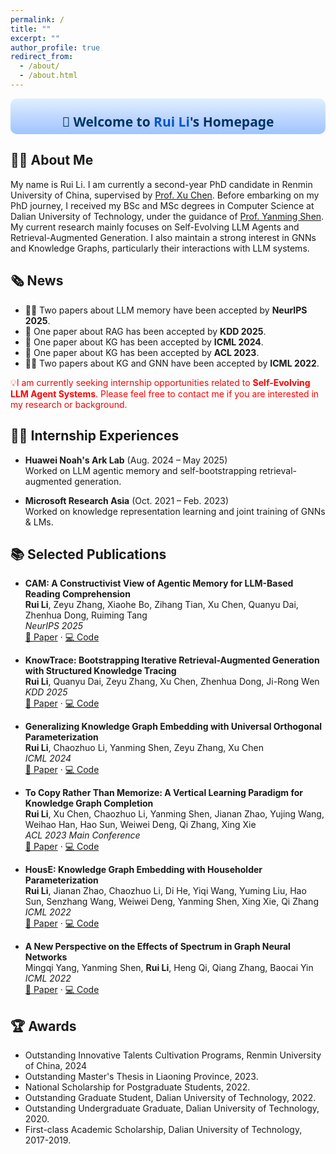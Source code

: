 ```yaml
---
permalink: /
title: ""
excerpt: ""
author_profile: true
redirect_from: 
  - /about/
  - /about.html
---
```


<div style="text-align:center; background: linear-gradient(to bottom, #e0f0ff, #c0d8ff, #a0c4ff); padding:2px; border-radius:10px; margin-bottom:0px; color: #003366; font-family: 'Segoe UI', Tahoma, Geneva, Verdana, sans-serif;">
  <h2 style="
  font-size:1.5em; 
  margin-bottom:0.2em; 
  margin-top: 1.0em;
  border-bottom: none; 
  text-decoration: none;
">
  👋 Welcome to <span style="color:#0055cc;">Rui Li</span>'s Homepage
</h2>
</div>

## 🧑‍🎓 About Me

My name is Rui Li. I am currently a second-year PhD candidate in Renmin University of China, supervised by [Prof. Xu Chen](https://scholar.google.com/citations?user=loPoqy0AAAAJ&hl=en&oi=ao). Before embarking on my PhD journey, I received my BSc and MSc degrees in Computer Science at Dalian University of Technology, under the guidance of [Prof. Yanming Shen](https://scholar.google.com/citations?user=MvlgpWcAAAAJ&hl=en&oi=ao). My current research mainly focuses on Self-Evolving LLM Agents and Retrieval-Augmented Generation. I also maintain a strong interest in GNNs and Knowledge Graphs, particularly their interactions with LLM systems.

## 🗞️ News

- 🎉🎉 Two papers about LLM memory have been accepted by **NeurIPS 2025**.
- 🎉 One paper about RAG has been accepted by **KDD 2025**.
- 🎉 One paper about KG has been accepted by **ICML 2024**.
- 🎉 One paper about KG has been accepted by **ACL 2023**.
- 🎉🎉 Two papers about KG and GNN have been accepted by **ICML 2022**.

<p style="color: red;">💡I am currently seeking internship opportunities related to <b>Self-Evolving LLM Agent Systems</b>. Please feel free to contact me if you are interested in my research or background.</p>

## 🧑‍💻 Internship Experiences

- **Huawei Noah's Ark Lab** (Aug. 2024 – May 2025)  
  Worked on LLM agentic memory and self-bootstrapping retrieval-augmented generation.

- **Microsoft Research Asia** (Oct. 2021 – Feb. 2023)  
  Worked on knowledge representation learning and joint training of GNNs & LMs.

## 📚 Selected Publications

* **CAM: A Constructivist View of Agentic Memory for LLM-Based Reading Comprehension**  
  **Rui Li**, Zeyu Zhang, Xiaohe Bo, Zihang Tian, Xu Chen, Quanyu Dai, Zhenhua Dong, Ruiming Tang  
  *NeurIPS 2025*  
  [📄 Paper](https://arxiv.org/abs/2510.05520) · [💻 Code](https://github.com/rui9812/CAM)
  
* **KnowTrace: Bootstrapping Iterative Retrieval-Augmented Generation with Structured Knowledge Tracing**  
  **Rui Li**, Quanyu Dai, Zeyu Zhang, Xu Chen, Zhenhua Dong, Ji-Rong Wen  
  *KDD 2025*  
  [📄 Paper](https://arxiv.org/pdf/2505.20245) · [💻 Code](https://github.com/rui9812/KnowTrace)

* **Generalizing Knowledge Graph Embedding with Universal Orthogonal Parameterization**  
  **Rui Li**, Chaozhuo Li, Yanming Shen, Zeyu Zhang, Xu Chen  
  *ICML 2024*  
  [📄 Paper](https://arxiv.org/pdf/2405.08540) · [💻 Code](https://github.com/rui9812/GoldE)

* **To Copy Rather Than Memorize: A Vertical Learning Paradigm for Knowledge Graph Completion**  
  **Rui Li**, Xu Chen, Chaozhuo Li, Yanming Shen, Jianan Zhao, Yujing Wang, Weihao Han, Hao Sun, Weiwei Deng, Qi Zhang, Xing Xie  
  *ACL 2023 Main Conference*  
  [📄 Paper](https://arxiv.org/pdf/2305.14126) · [💻 Code](https://github.com/rui9812/VLP)

* **HousE: Knowledge Graph Embedding with Householder Parameterization**  
  **Rui Li**, Jianan Zhao, Chaozhuo Li, Di He, Yiqi Wang, Yuming Liu, Hao Sun, Senzhang Wang, Weiwei Deng, Yanming Shen, Xing Xie, Qi Zhang  
  *ICML 2022*  
  [📄 Paper](https://proceedings.mlr.press/v162/li22ab/li22ab.pdf) · [💻 Code](https://github.com/rui9812/HousE)

* **A New Perspective on the Effects of Spectrum in Graph Neural Networks**  
  Mingqi Yang, Yanming Shen, **Rui Li**, Heng Qi, Qiang Zhang, Baocai Yin  
  *ICML 2022*  
  [📄 Paper](https://proceedings.mlr.press/v162/yang22n/yang22n.pdf) · [💻 Code](https://github.com/qslim/gnn-spectrum)

## 🏆 Awards

- Outstanding Innovative Talents Cultivation Programs, Renmin University of China, 2024
- Outstanding Master's Thesis in Liaoning Province, 2023.
- National Scholarship for Postgraduate Students, 2022.
- Outstanding Graduate Student, Dalian University of Technology, 2022.
- Outstanding Undergraduate Graduate, Dalian University of Technology, 2020.
- First-class Academic Scholarship, Dalian University of Technology, 2017-2019.

<div style="text-align: center; margin-top: 50px;">
  <script type="text/javascript" id="clustrmaps" 
    src="//clustrmaps.com/map_v2.js?d=rExufzDkijQ4_HMmB45Q83dI6zdMP7Lcp9TTwd-MUJA&cl=ffffff&w=320&t=tt">
  </script>
</div>
